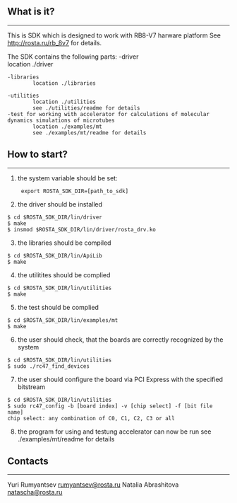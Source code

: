 ## What is it?
-----------
This is SDK which is designed to work with RB8-V7 harware platform See http://rosta.ru/rb_8v7 for details. 

The SDK contains the following parts:
	-driver	   																							
			location ./driver
		
	-libraries
			location ./libraries 
 
	-utilities	
			location ./utilities 
			see ./utilities/readme for details   	
	-test for working with accelerator for calculations of molecular dynamics simulations of microtubes 
			location ./examples/mt
			see ./examples/mt/readme for details 			

  
 
## How to start?
-----------   
1. the system variable should be set:
	```
	 export ROSTA_SDK_DIR=[path_to_sdk]
	```
2. the driver should be installed 
```
$ cd $ROSTA_SDK_DIR/lin/driver
$ make
$ insmod $ROSTA_SDK_DIR/lin/driver/rosta_drv.ko
```

3. the libraries should be compiled
```
$ cd $ROSTA_SDK_DIR/lin/ApiLib
$ make  
```

4. the utilitites should be complied

```
$ cd $ROSTA_SDK_DIR/lin/utilities
$ make  
```

5. the test should be complied
```
$ cd $ROSTA_SDK_DIR/lin/examples/mt
$ make
```

6. the user should check, that the boards are correctly recognized by the system 
```
$ cd $ROSTA_SDK_DIR/lin/utilities
$ sudo ./rc47_find_devices
```        

7. the user should configure the board via PCI Express with the specified bitstream
```
$ cd $ROSTA_SDK_DIR/lin/utilities
$ sudo rc47_config -b [board index] -v [chip select] -f [bit file name]
chip select: any combination of C0, C1, C2, C3 or all
```  

8. the program for using and testung accelerator can now be run
see ./examples/mt/readme for details

## Contacts
--------
Yuri Rumyantsev
rumyantsev@rosta.ru
Natalia Abrashitova 
natascha@rosta.ru 
	
